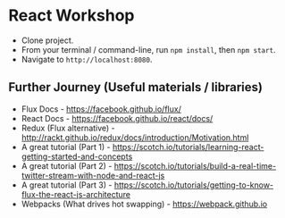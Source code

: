 # React Workshop
- Clone project.
- From your terminal / command-line, run `npm install`, then `npm start`.
- Navigate to `http://localhost:8080`.

## Further Journey (Useful materials / libraries)
- Flux Docs - https://facebook.github.io/flux/
- React Docs - https://facebook.github.io/react/docs/
- Redux (Flux alternative) - http://rackt.github.io/redux/docs/introduction/Motivation.html
- A great tutorial (Part 1) - https://scotch.io/tutorials/learning-react-getting-started-and-concepts
- A great tutorial (Part 2) - https://scotch.io/tutorials/build-a-real-time-twitter-stream-with-node-and-react-js
- A great tutorial (Part 3) - https://scotch.io/tutorials/getting-to-know-flux-the-react-js-architecture
- Webpacks (What drives hot swapping) - https://webpack.github.io

